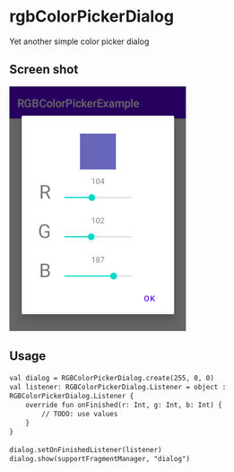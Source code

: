 # rgbColorPickerDialog
Yet another simple color picker dialog

## Screen shot
![Screen Shot](screen_shot.png)

## Usage
    val dialog = RGBColorPickerDialog.create(255, 0, 0)
    val listener: RGBColorPickerDialog.Listener = object : RGBColorPickerDialog.Listener {
        override fun onFinished(r: Int, g: Int, b: Int) {
            // TODO: use values
        }
    }

    dialog.setOnFinishedListener(listener)
    dialog.show(supportFragmentManager, "dialog")

